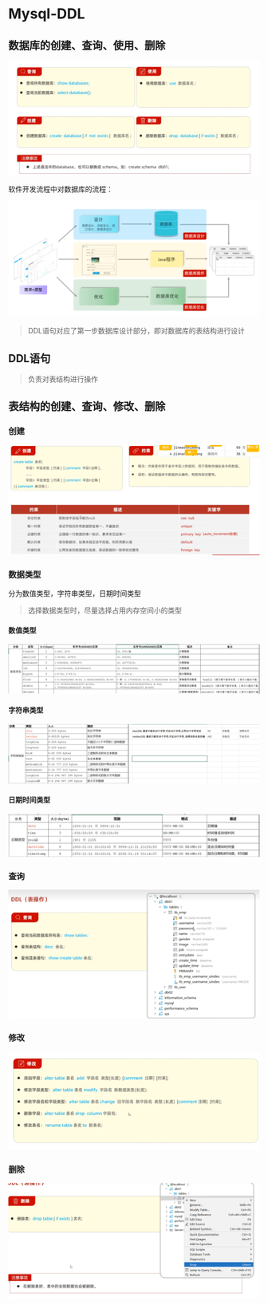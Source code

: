 # Mysql-DDL

## 数据库的创建、查询、使用、删除

![](images/2024-04-22-20-41-25.png)


软件开发流程中对数据库的流程：

![](images/2024-04-22-19-21-32.png)

>DDL语句对应了第一步数据库设计部分，即对数据库的表结构进行设计

## DDL语句

>负责对表结构进行操作

## 表结构的创建、查询、修改、删除


### 创建

![](images/2024-04-28-15-10-29.png)

### 数据类型

分为数值类型，字符串类型，日期时间类型

>选择数据类型时，尽量选择占用内存空间小的类型

#### 数值类型

![](images/2024-04-28-15-12-37.png)

#### 字符串类型

![](images/2024-04-28-15-15-26.png)

#### 日期时间类型

![](images/2024-04-28-15-15-56.png)

### 查询

![](images/2024-05-27-17-21-09.png)

### 修改

![](images/2024-05-27-17-21-54.png)

### 删除

![](images/2024-05-27-17-22-51.png)